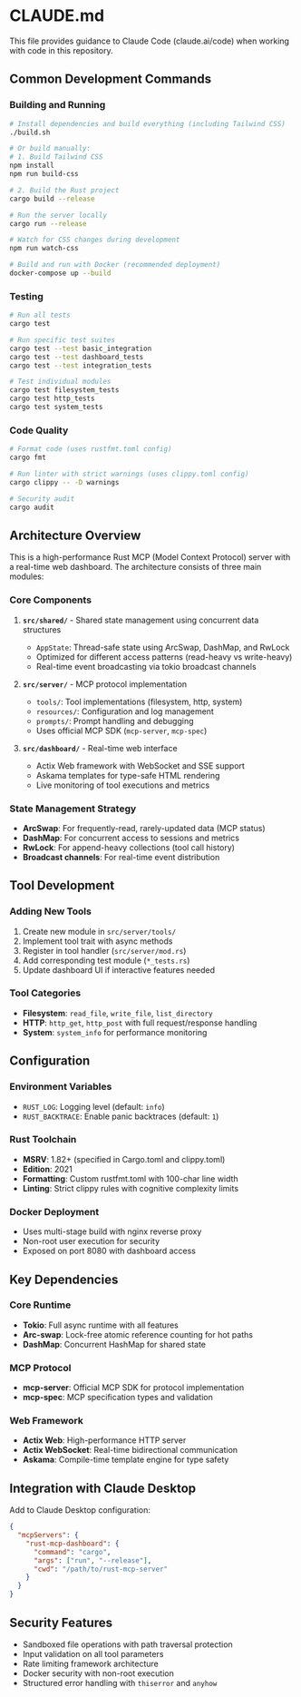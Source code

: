 # CLAUDE.md

This file provides guidance to Claude Code (claude.ai/code) when working with code in this repository.

## Common Development Commands

### Building and Running
```bash
# Install dependencies and build everything (including Tailwind CSS)
./build.sh

# Or build manually:
# 1. Build Tailwind CSS
npm install
npm run build-css

# 2. Build the Rust project
cargo build --release

# Run the server locally
cargo run --release

# Watch for CSS changes during development
npm run watch-css

# Build and run with Docker (recommended deployment)
docker-compose up --build
```

### Testing
```bash
# Run all tests
cargo test

# Run specific test suites
cargo test --test basic_integration
cargo test --test dashboard_tests
cargo test --test integration_tests

# Test individual modules
cargo test filesystem_tests
cargo test http_tests
cargo test system_tests
```

### Code Quality
```bash
# Format code (uses rustfmt.toml config)
cargo fmt

# Run linter with strict warnings (uses clippy.toml config)
cargo clippy -- -D warnings

# Security audit
cargo audit
```

## Architecture Overview

This is a high-performance Rust MCP (Model Context Protocol) server with a real-time web dashboard. The architecture consists of three main modules:

### Core Components

1. **`src/shared/`** - Shared state management using concurrent data structures
   - `AppState`: Thread-safe state using ArcSwap, DashMap, and RwLock
   - Optimized for different access patterns (read-heavy vs write-heavy)
   - Real-time event broadcasting via tokio broadcast channels

2. **`src/server/`** - MCP protocol implementation
   - `tools/`: Tool implementations (filesystem, http, system)
   - `resources/`: Configuration and log management
   - `prompts/`: Prompt handling and debugging
   - Uses official MCP SDK (`mcp-server`, `mcp-spec`)

3. **`src/dashboard/`** - Real-time web interface
   - Actix Web framework with WebSocket and SSE support
   - Askama templates for type-safe HTML rendering
   - Live monitoring of tool executions and metrics

### State Management Strategy
- **ArcSwap**: For frequently-read, rarely-updated data (MCP status)
- **DashMap**: For concurrent access to sessions and metrics
- **RwLock**: For append-heavy collections (tool call history)
- **Broadcast channels**: For real-time event distribution

## Tool Development

### Adding New Tools
1. Create new module in `src/server/tools/`
2. Implement tool trait with async methods
3. Register in tool handler (`src/server/mod.rs`)
4. Add corresponding test module (`*_tests.rs`)
5. Update dashboard UI if interactive features needed

### Tool Categories
- **Filesystem**: `read_file`, `write_file`, `list_directory`
- **HTTP**: `http_get`, `http_post` with full request/response handling
- **System**: `system_info` for performance monitoring

## Configuration

### Environment Variables
- `RUST_LOG`: Logging level (default: `info`)
- `RUST_BACKTRACE`: Enable panic backtraces (default: `1`)

### Rust Toolchain
- **MSRV**: 1.82+ (specified in Cargo.toml and clippy.toml)
- **Edition**: 2021
- **Formatting**: Custom rustfmt.toml with 100-char line width
- **Linting**: Strict clippy rules with cognitive complexity limits

### Docker Deployment
- Uses multi-stage build with nginx reverse proxy
- Non-root user execution for security
- Exposed on port 8080 with dashboard access

## Key Dependencies

### Core Runtime
- **Tokio**: Full async runtime with all features
- **Arc-swap**: Lock-free atomic reference counting for hot paths
- **DashMap**: Concurrent HashMap for shared state

### MCP Protocol
- **mcp-server**: Official MCP SDK for protocol implementation
- **mcp-spec**: MCP specification types and validation

### Web Framework
- **Actix Web**: High-performance HTTP server
- **Actix WebSocket**: Real-time bidirectional communication
- **Askama**: Compile-time template engine for type safety

## Integration with Claude Desktop

Add to Claude Desktop configuration:
```json
{
  "mcpServers": {
    "rust-mcp-dashboard": {
      "command": "cargo",
      "args": ["run", "--release"],
      "cwd": "/path/to/rust-mcp-server"
    }
  }
}
```

## Security Features

- Sandboxed file operations with path traversal protection
- Input validation on all tool parameters
- Rate limiting framework architecture
- Docker security with non-root execution
- Structured error handling with `thiserror` and `anyhow`
